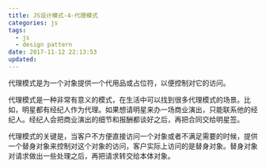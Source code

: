 ```yaml
---
title: JS设计模式-4-代理模式
categories: js
tags:
  - js
  - design pattern
date: 2017-11-12 22:13:53
updated:
---
```


代理模式是为一个对象提供一个代用品或占位符，以便控制对它的访问。

代理模式是一种非常有意义的模式，在生活中可以找到很多代理模式的场景。比如，明星都有经纪人作为代理。如果想请明星来办一场商业演出，只能联系他的经纪人。经纪人会把商业演出的细节和报酬都谈好之后，再把合同交给明星签。

代理模式的关键是，当客户不方便直接访问一个对象或者不满足需要的时候，提供一个替身对象来控制对这个对象的访问，客户实际上访问的是替身对象。替身对象对请求做出一些处理之后，再把请求转交给本体对象。
